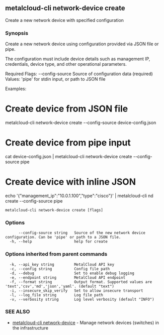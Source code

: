 ## metalcloud-cli network-device create

Create a new network device with specified configuration

### Synopsis

Create a new network device using configuration provided via JSON file or pipe.

The configuration must include device details such as management IP, credentials,
device type, and other operational parameters.

Required Flags:
  --config-source   Source of configuration data (required)
                   Values: 'pipe' for stdin input, or path to JSON file

Examples:
  # Create device from JSON file
  metalcloud-cli network-device create --config-source device-config.json

  # Create device from pipe input
  cat device-config.json | metalcloud-cli network-device create --config-source pipe

  # Create device with inline JSON
  echo '{"management_ip":"10.0.1.100","type":"cisco"}' | metalcloud-cli nd create --config-source pipe

```
metalcloud-cli network-device create [flags]
```

### Options

```
      --config-source string   Source of the new network device configuration. Can be 'pipe' or path to a JSON file.
  -h, --help                   help for create
```

### Options inherited from parent commands

```
  -k, --api_key string         MetalCloud API key
  -c, --config string          Config file path
  -d, --debug                  Set to enable debug logging
  -e, --endpoint string        MetalCloud API endpoint
  -f, --format string          Output format. Supported values are 'text','csv','md','json','yaml'. (default "text")
  -i, --insecure_skip_verify   Set to allow insecure transport
  -l, --log_file string        Log file path
  -v, --verbosity string       Log level verbosity (default "INFO")
```

### SEE ALSO

* [metalcloud-cli network-device](metalcloud-cli_network-device.md)	 - Manage network devices (switches) in the infrastructure


